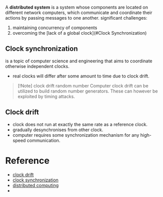 A **distributed system** is a system whose components are located on different network computers, which communicate and coordinate their actions by passing messages to one another.
significant challenges:
1. maintaining concurrency of components
2. overcoming the [lack of a global clock](#Clock Synchronization)

## Clock synchronization
is a topic of computer science and engineering that aims to coordinate otherwise independent clocks.
- real clocks will differ after some amount to time due to clock drift.
> [!Note] clock drift random number
> Computer clock drift can be utilized to build random number generators. These can however be exploited by timing attacks.

## Clock drift
- clock does not run at exactly the same rate as a reference clock.
- gradually desynchronises from other clock.
- computer requires some synchronization mechanism for any high-speed communication.

# Reference
- [clock drift](https://en.wikipedia.org/wiki/Clock_drift)
- [clock synchronization](https://en.wikipedia.org/wiki/Clock_synchronization)
- [distributed computing](https://en.wikipedia.org/wiki/Distributed_computing)
- 
